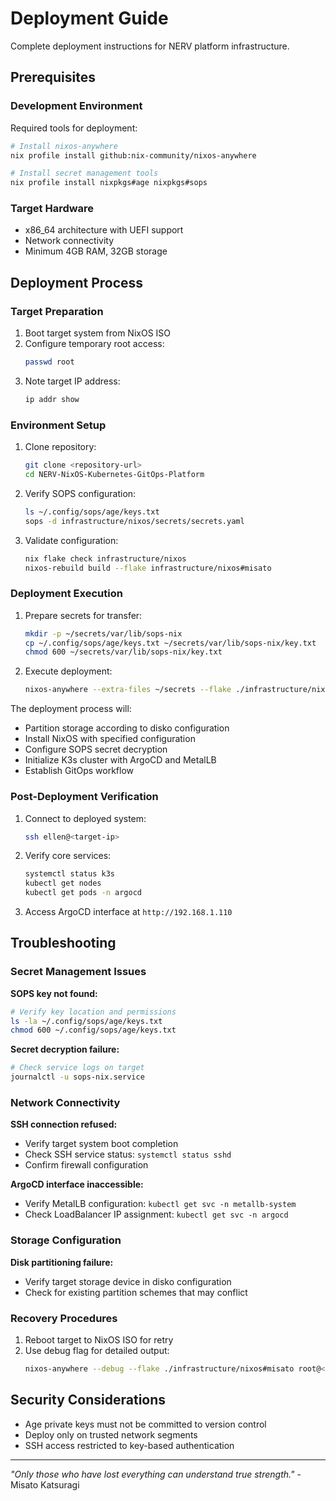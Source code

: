 # Deployment Guide

Complete deployment instructions for NERV platform infrastructure.

## Prerequisites

### Development Environment

Required tools for deployment:

```bash
# Install nixos-anywhere
nix profile install github:nix-community/nixos-anywhere

# Install secret management tools
nix profile install nixpkgs#age nixpkgs#sops
```

### Target Hardware

- x86_64 architecture with UEFI support
- Network connectivity
- Minimum 4GB RAM, 32GB storage

## Deployment Process

### Target Preparation

1. Boot target system from NixOS ISO
2. Configure temporary root access:
   ```bash
   passwd root
   ```
3. Note target IP address:
   ```bash
   ip addr show
   ```

### Environment Setup

1. Clone repository:
   ```bash
   git clone <repository-url>
   cd NERV-NixOS-Kubernetes-GitOps-Platform
   ```

2. Verify SOPS configuration:
   ```bash
   ls ~/.config/sops/age/keys.txt
   sops -d infrastructure/nixos/secrets/secrets.yaml
   ```

3. Validate configuration:
   ```bash
   nix flake check infrastructure/nixos
   nixos-rebuild build --flake infrastructure/nixos#misato
   ```

### Deployment Execution

1. Prepare secrets for transfer:
   ```bash
   mkdir -p ~/secrets/var/lib/sops-nix
   cp ~/.config/sops/age/keys.txt ~/secrets/var/lib/sops-nix/key.txt
   chmod 600 ~/secrets/var/lib/sops-nix/key.txt
   ```

2. Execute deployment:
   ```bash
   nixos-anywhere --extra-files ~/secrets --flake ./infrastructure/nixos#misato root@<target-ip>
   ```

The deployment process will:
- Partition storage according to disko configuration
- Install NixOS with specified configuration
- Configure SOPS secret decryption
- Initialize K3s cluster with ArgoCD and MetalLB
- Establish GitOps workflow

### Post-Deployment Verification

1. Connect to deployed system:
   ```bash
   ssh ellen@<target-ip>
   ```

2. Verify core services:
   ```bash
   systemctl status k3s
   kubectl get nodes
   kubectl get pods -n argocd
   ```

3. Access ArgoCD interface at `http://192.168.1.110`

## Troubleshooting

### Secret Management Issues

**SOPS key not found:**
```bash
# Verify key location and permissions
ls -la ~/.config/sops/age/keys.txt
chmod 600 ~/.config/sops/age/keys.txt
```

**Secret decryption failure:**
```bash
# Check service logs on target
journalctl -u sops-nix.service
```

### Network Connectivity

**SSH connection refused:**
- Verify target system boot completion
- Check SSH service status: `systemctl status sshd`
- Confirm firewall configuration

**ArgoCD interface inaccessible:**
- Verify MetalLB configuration: `kubectl get svc -n metallb-system`
- Check LoadBalancer IP assignment: `kubectl get svc -n argocd`

### Storage Configuration

**Disk partitioning failure:**
- Verify target storage device in disko configuration
- Check for existing partition schemes that may conflict

### Recovery Procedures

1. Reboot target to NixOS ISO for retry
2. Use debug flag for detailed output:
   ```bash
   nixos-anywhere --debug --flake ./infrastructure/nixos#misato root@<target-ip>
   ```

## Security Considerations

- Age private keys must not be committed to version control
- Deploy only on trusted network segments
- SSH access restricted to key-based authentication

---

*"Only those who have lost everything can understand true strength."* - Misato Katsuragi